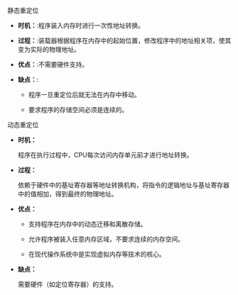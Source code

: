 


静态重定位

-   **时机：**:程序装入内存时进行一次性地址转换。﻿
    
-   **过程：**:装载器根据程序在内存中的起始位置，修改程序中的地址相关项，使其变为实际的物理地址。﻿
    
-   **优点：**:不需要硬件支持。﻿
    
-   **缺点：**:
    -   程序一旦重定位后就无法在内存中移动。﻿
        
    -   要求程序的存储空间必须是连续的。﻿
        

动态重定位

-   **时机：**
    
    程序在执行过程中，CPU每次访问内存单元前才进行地址转换。﻿
    
-   **过程：**
    
    依赖于硬件中的基址寄存器等地址转换机构，将指令的逻辑地址与基址寄存器中的值相加，得到最终的物理地址。﻿
    
-   **优点：**
    
    -   支持程序在内存中的动态迁移和离散存储。﻿
        
    -   允许程序被装入任意内存区域，不要求连续的内存空间。﻿
        
    -   在现代操作系统中是实现虚拟内存等技术的核心。﻿
        
    
-   **缺点：**
    
    需要硬件（如定位寄存器）的支持。
<!--stackedit_data:
eyJoaXN0b3J5IjpbLTE4NTc0NTQ2ODBdfQ==
-->